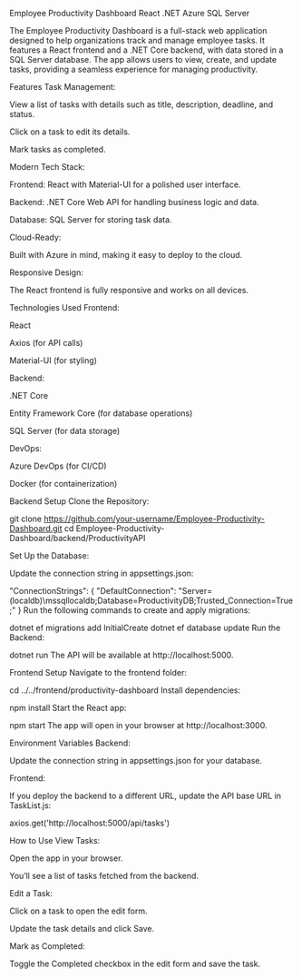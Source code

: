 Employee Productivity Dashboard
React
.NET
Azure
SQL Server

The Employee Productivity Dashboard is a full-stack web application designed to help organizations track and manage employee tasks. It features a React frontend and a .NET Core backend, with data stored in a SQL Server database. The app allows users to view, create, and update tasks, providing a seamless experience for managing productivity.

Features
Task Management:

View a list of tasks with details such as title, description, deadline, and status.

Click on a task to edit its details.

Mark tasks as completed.

Modern Tech Stack:

Frontend: React with Material-UI for a polished user interface.

Backend: .NET Core Web API for handling business logic and data.

Database: SQL Server for storing task data.

Cloud-Ready:

Built with Azure in mind, making it easy to deploy to the cloud.

Responsive Design:

The React frontend is fully responsive and works on all devices.

Technologies Used
Frontend:

React

Axios (for API calls)

Material-UI (for styling)

Backend:

.NET Core

Entity Framework Core (for database operations)

SQL Server (for data storage)

DevOps:

Azure DevOps (for CI/CD)

Docker (for containerization)

Backend Setup
Clone the Repository:


git clone https://github.com/your-username/Employee-Productivity-Dashboard.git
cd Employee-Productivity-Dashboard/backend/ProductivityAPI

Set Up the Database:

Update the connection string in appsettings.json:

"ConnectionStrings": {
    "DefaultConnection": "Server=(localdb)\\mssqllocaldb;Database=ProductivityDB;Trusted_Connection=True;"
}
Run the following commands to create and apply migrations:

dotnet ef migrations add InitialCreate
dotnet ef database update
Run the Backend:

dotnet run
The API will be available at http://localhost:5000.

Frontend Setup
Navigate to the frontend folder:

cd ../../frontend/productivity-dashboard
Install dependencies:

npm install
Start the React app:

npm start
The app will open in your browser at http://localhost:3000.

Environment Variables
Backend:

Update the connection string in appsettings.json for your database.

Frontend:

If you deploy the backend to a different URL, update the API base URL in TaskList.js:


axios.get('http://localhost:5000/api/tasks')



How to Use
View Tasks:

Open the app in your browser.

You’ll see a list of tasks fetched from the backend.

Edit a Task:

Click on a task to open the edit form.

Update the task details and click Save.

Mark as Completed:

Toggle the Completed checkbox in the edit form and save the task.
